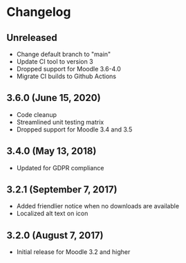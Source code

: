 # Changelog

## Unreleased

- Change default branch to "main"
- Update CI tool to version 3
- Dropped support for Moodle 3.6-4.0
- Migrate CI builds to Github Actions

## 3.6.0 (June 15, 2020)

- Code cleanup
- Streamlined unit testing matrix
- Dropped support for Moodle 3.4 and 3.5

## 3.4.0 (May 13, 2018)

- Updated for GDPR compliance

## 3.2.1 (September 7, 2017)

- Added friendlier notice when no downloads are available
- Localized alt text on icon

## 3.2.0 (August 7, 2017)

- Initial release for Moodle 3.2 and higher
